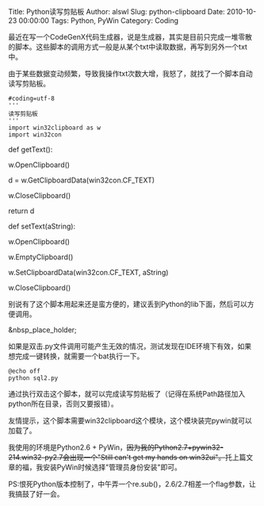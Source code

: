 Title: Python读写剪贴板
Author: alswl
Slug: python-clipboard
Date: 2010-10-23 00:00:00
Tags: Python, PyWin
Category: Coding

最近在写一个CodeGenX代码生成器，说是生成器，其实是目前只完成一堆零散的脚本。这些脚本的调用方式一般是从某个txt中读取数据，再写到另外一个txt中。

由于某些数据变动频繁，导致我操作txt次数大增，我怒了，就找了一个脚本自动读写剪贴板。

    
    #coding=utf-8
    '''
    读写剪贴板
    '''
    import win32clipboard as w
    import win32con

def getText():

w.OpenClipboard()

d = w.GetClipboardData(win32con.CF_TEXT)

w.CloseClipboard()

return d

def setText(aString):

w.OpenClipboard()

w.EmptyClipboard()

w.SetClipboardData(win32con.CF_TEXT, aString)

w.CloseClipboard()

别说有了这个脚本用起来还是蛮方便的，建议丢到Python的lib下面，然后可以方便调用。

&nbsp_place_holder;

如果是双击.py文件调用可能产生无效的情况，测试发现在IDE环境下有效，如果想完成一键转换，就需要一个bat执行一下。

    
    @echo off
    python sql2.py

通过执行双击这个脚本，就可以完成读写剪贴板了（记得在系统Path路径加入python所在目录，否则又要报错）。

友情提示，这个脚本需要win32clipboard这个模块，这个模块装完pywin就可以加载了。

我使用的环境是Python2.6 +
PyWin，<strike>因为我的Python2.7+pywin32-214.win32-py2.7会出现一个"Still can't get my
hands on win32ui"。</strike>托上篇文章的福，我安装PyWin时候选择"管理员身份安装"即可。

PS:恨死Python版本控制了，中午弄一个re.sub()，2.6/2.7相差一个flag参数，让我搞鼓了好一会。


